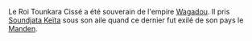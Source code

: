 <!-- TITLE: Tounkara Cisse -->
<!-- SUBTITLE: Présentation du Roi Tounkara Cisse -->

Le Roi Tounkara Cissé a été souverain de l'empire [Wagadou](/geographie/wagadou). Il pris [Soundjata Keïta](/personnalite/soundjata-keita) sous son aile quand ce dernier fut exilé de son pays le [Manden](/geographie/manden).